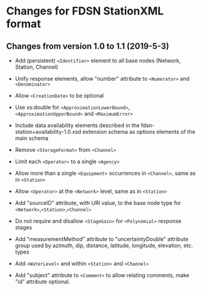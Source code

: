 # Changes for FDSN StationXML format

## Changes from version 1.0 to 1.1 (2019-5-3)

* Add (persistent) `<Identifier>` element to all base nodes (Network, Station, Channel)

* Unify response elements, allow "number" attribute to `<Numerator>` and `<Denominator>`

* Allow `<CreationDate>` to be optional

* Use xs:double for `<ApproximationLowerBound>`, `<ApproximationUpperBound>` and `<MaximumError>`

* Include data availability elements described in the fdsn-station+availability-1.0.xsd extension schema as options elements of the main schema

* Remove `<StorageFormat>` from `<Channel>`

* Limit each `<Operator>` to a single `<Agency>`

* Allow more than a single `<Equipment>` occurrences in `<Channel>`, same as in `<Station>`

* Allow `<Operator>` at the `<Network>` level, same as in `<Station>`

* Add "sourceID" attribute, with URI value, to the base node type for `<Network>`,`<Station>`,`<Channel>`

* Do not require and disallow `<StageGain>` for `<Polynomial>` response stages

* Add "measurementMethod" attribute to "uncertaintyDouble" attribute group used by azimuth, dip, distance, latitude, longitude, elevation, etc. types

* Add `<WaterLevel>` and within `<Station>` and `<Channel>`

* Add "subject" attribute to `<Comment>` to allow relating comments, make "id" attribute optional.

